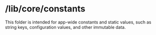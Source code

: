 # /lib/core/constants

This folder is intended for app-wide constants and static values, such as string keys, configuration values, and other immutable data.
